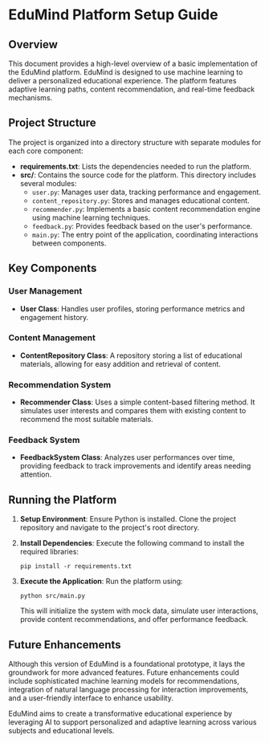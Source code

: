 # EduMind Platform Setup Guide

## Overview

This document provides a high-level overview of a basic implementation of the EduMind platform. EduMind is designed to use machine learning to deliver a personalized educational experience. The platform features adaptive learning paths, content recommendation, and real-time feedback mechanisms.

## Project Structure

The project is organized into a directory structure with separate modules for each core component:

- **requirements.txt**: Lists the dependencies needed to run the platform.
- **src/**: Contains the source code for the platform. This directory includes several modules:
  - `user.py`: Manages user data, tracking performance and engagement.
  - `content_repository.py`: Stores and manages educational content.
  - `recommender.py`: Implements a basic content recommendation engine using machine learning techniques.
  - `feedback.py`: Provides feedback based on the user's performance.
  - `main.py`: The entry point of the application, coordinating interactions between components.

## Key Components

### User Management
- **User Class**: Handles user profiles, storing performance metrics and engagement history.

### Content Management
- **ContentRepository Class**: A repository storing a list of educational materials, allowing for easy addition and retrieval of content.

### Recommendation System
- **Recommender Class**: Uses a simple content-based filtering method. It simulates user interests and compares them with existing content to recommend the most suitable materials.

### Feedback System
- **FeedbackSystem Class**: Analyzes user performances over time, providing feedback to track improvements and identify areas needing attention.

## Running the Platform

1. **Setup Environment**: Ensure Python is installed. Clone the project repository and navigate to the project's root directory.

2. **Install Dependencies**: Execute the following command to install the required libraries:
   ```
   pip install -r requirements.txt
   ```

3. **Execute the Application**: Run the platform using:
   ```
   python src/main.py
   ```

   This will initialize the system with mock data, simulate user interactions, provide content recommendations, and offer performance feedback.

## Future Enhancements

Although this version of EduMind is a foundational prototype, it lays the groundwork for more advanced features. Future enhancements could include sophisticated machine learning models for recommendations, integration of natural language processing for interaction improvements, and a user-friendly interface to enhance usability.

EduMind aims to create a transformative educational experience by leveraging AI to support personalized and adaptive learning across various subjects and educational levels.
